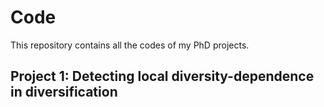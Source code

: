 # Code
This repository contains all the codes of my PhD projects. 
## Project 1: Detecting local diversity-dependence in diversification
